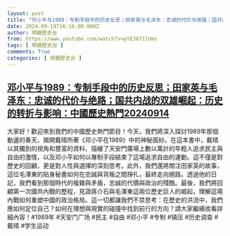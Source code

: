 ```yaml
---
layout: post
title: "邓小平与1989：专制手段中的历史反思；田家英与毛泽东：忠诚的代价与绝路；国共内战的双雄崛起：历史的转折与影响：中國歷史熱門20240914"
date: 2024-09-14T16:16:00.000Z
author: 明鏡歷史台
from: https://www.youtube.com/watch?v=pYE3671lUms
tags: [ 明鏡歷史台 ]
comments: True
categories: [ 明鏡歷史台 ]
---
```

<!--1726330560000-->
[邓小平与1989：专制手段中的历史反思；田家英与毛泽东：忠诚的代价与绝路；国共内战的双雄崛起：历史的转折与影响：中國歷史熱門20240914](https://www.youtube.com/watch?v=pYE3671lUms)
------

<div>
大家好！歡迎來到我們的中國歷史熱門節目！今天，我們將深入探討1989年那個動盪的春天，揭開戴晴所著《邓小平在1989》中的神秘面紗。在這本書中，戴晴以其獨到的視角和豐富的資料，描繪了天安門廣場上數以萬計的年輕人追求民主與自由的激情，以及邓小平如何以專制手段結束了這場追求自由的運動。這不僅是對歷史的回顧，更是對人性與選擇的深刻思考。此外，我們還將關注田家英的故事，這位毛澤東的貼身秘書如何在忠誠與背叛之間掙扎，最終走向絕路。透過他的日記，我們看到那個時代的複雜與矛盾，忠誠的代價與政治的殘酷。最後，我們將回顧第一次國共內戰的歷程，見證蔣介石與毛澤東這兩位歷史巨人的崛起，理解這場內戰如何重塑中國的政治格局。這一切都讓我們不禁思考：在歷史的洪流中，我們應如何定位自己？如何在理想與現實的碰撞中找到前行的方向？請大家繼續收看詳細內容！#1989年 #天安门广场 #民主 #自由 #邓小平 #专制 #镇压 #历史调查 #戴晴 #学生运动
</div>
